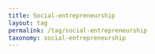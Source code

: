 ```yaml
---
title: Social-entrepreneurship
layout: tag
permalink: /tag/social-entrepreneurship
taxonomy: social-entrepreneurship
---
```

